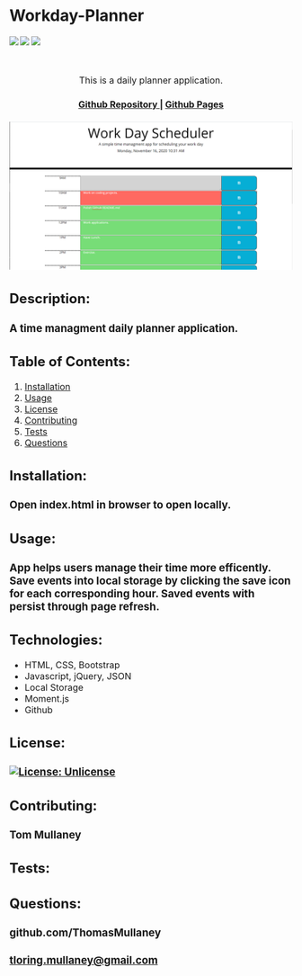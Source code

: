 # Workday-Planner

<div>
    <h4>
    </a>
    <a href="https://github.com/ThomasMullaney/Workday-Planner/stargazers"><img src="https://img.shields.io/github/stars/ThomasMullaney/Workday-Planner.svg?style=plasticr"/></a>
    <a href="https://github.com/ThomasMullaney/Workday-Planner/commits/master"><img src="https://img.shields.io/github/last-commit/ThomasMullaney/Workday-Planner.svg?style=plasticr"/></a>
        <a href="https://github.com/ThomasMullaney/Workday-Planner/commits/master"><img src="https://img.shields.io/github/commit-activity/y/ThomasMullaney/Workday-Planner.svg?style=plasticr"/></a>
    </h4>
</div>

<br>
</div>
<p align="center"><font size="3">
This is a daily planner application.</p>
<div align="center"><a name="menu"></a>
  <h4>
    <a href="https://github.com/ThomasMullaney/Workday-Planner">
      Github Repository
    </a>
<span> | </span>
<a href="https://thomasmullaney.github.io/Workday-Planner/">
      Github Pages
    </a>
  </h4>
</div>

![Screenshot of application demo](img/Capture.PNG)

## Description:
### A time managment daily planner application.

## Table of Contents:
     
1. [Installation](#installation)
2. [Usage](#usage)
3. [License](#license)
4. [Contributing](#contributing)
5. [Tests](#tests)
6. [Questions](#questions) 

## Installation: 
### Open index.html in browser to open locally. 

## Usage:
### App helps users manage their time more efficently. Save events into local storage by clicking the save icon for each corresponding hour. Saved events with persist through page refresh.

## Technologies:

<ul>
<li>HTML, CSS, Bootstrap</li>
<li>Javascript, jQuery, JSON</li>
<li>Local Storage</li>
<li>Moment.js</li>
<li>Github</li>
</ul>

## License:
### [![License: Unlicense](https://img.shields.io/badge/license-Unlicense-blue.svg)](http://unlicense.org/)
    
## Contributing:
### Tom Mullaney

## Tests:
### 

    
## Questions:
### github.com/ThomasMullaney
### tloring.mullaney@gmail.com
    
